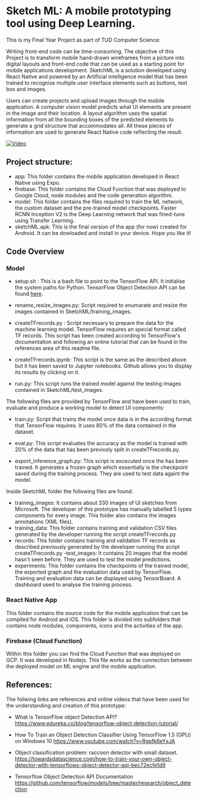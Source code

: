 # Sketch ML: A mobile prototyping tool using Deep Learning.
This is my Final Year Project as part of TUD Computer Science:

Writing front-end code can be time-consuming. The objective of this Project is to transform mobile hand-drawn wireframes from a picture into digital layouts and front-end code that can be used as a starting point for mobile applications development. SketchML is a solution developed using React Native and powered by an Artificial intelligence model that has been trained to recognise multiple user interface elements such as buttons, text box and images.

Users can create projects and upload images through the mobile application. A computer vision model predicts what UI elements are present in the image and their location. A layout algorithm uses the spatial information from all the bounding boxes of the predicted elements to generate a grid structure that accommodates all. All these pieces of information are used to generate React Native code reflecting the result.


[![Video](http://img.youtube.com/vi/cl_jWwF0LNk&t=12s/0.jpg)](https://www.youtube.com/watch?v=cl_jWwF0LNk&t=12s&feature=youtu.be)

## Project structure:
- app: This folder contains the mobile application developed in React Native using Expo.
- firebase: This folder contains the Cloud Function that was deployed to Google Cloud, node modules and the code generation     algorithm.
- model: This folder contains the files required to train the ML network, the custom dataset and the pre-trained model checkpoints. Faster RCNN Inception V2 is the Deep Learning network that was fined-tune using Transfer Learning. 
- sketchML.apk: This is the final version of the app (for now) created for Android. It can be dowloaded and install in your device. Hope you like it!
## Code Overview
### Model
- setup.sh : This is a bash file to point to the TensorFlow API. It initialise the system paths for Python. TensorFlow Object Detection API can be found [here](https://github.com/tensorflow/models/tree/master/research/object_detection).

- rename_resize_images.py: Script required to enumarate and resize the images contained in SketchML/training_images.

- createTFrecords.py : Script necessary to prepare the data for the machine learning model. TensorFlow requires an special format called TF records. This script has been created according to TensorFlow's documentation and following an online tutorial that can be found in the references area of this readme file. 

- createTFrecords.ipynb: This script is the same as the described above but it has been saved to Jupyter notebooks. Github allows you to display its results by clicking on it.

- run.py: This script runs the trained model against the testing images contained in SketchML/test_images.

The following files are provided by TensorFlow and have been used to train, evaluate and produce a working model to detect UI components:

- train.py: Script that trains the model once data is in the according format that TensorFlow requires. It uses 80% of the data contained in the dataset.

- eval.py: This script evaluates the accuracy as the model is trained with 20% of the data that has been previosly split in createTFrecords.py.

- export_inference_graph.py: This script is excecuted once the has been trained. It generates a frozen graph which essentially is the checkpoint saved during the training process. They are used to test data againt the model.

Inside SketchML folder the following files are found:
- training_images: It contains about 330 images of UI sketches from Microsoft. The developer of this prototype has manually labelled 5 types components for every image. This folder also contains the images annotations (XML files).
- training_data: This folder contains training and validation CSV files generated by the developer running the script createTFrecords.py
- records: This folder contains training and validation TF records as described previously generated by the developer running the script createTFrecords.py
-test_images: It contains 20 images that the model hasn't seen before. They are used to test the model predictions.
- experiments: This folder contains the checkpoints of the trained model, the exported graph and the evaluation data used by TensorFlow. Training and evaluation data can be displayed using TensorBoard. A dashboard used to analyse the training process.

### React Native App

This folder contains the source code for the mobile application that can be compiled for Android and iOS. This folder is divided into subfolders that contains node modules, components, icons and the activities of the app.

### Firebase (Cloud Function)

Within this folder you can find the Cloud Function that was deployed on GCP. It was developed in Nodejs. This file works as the connection between the deployed model on ML engine and the mobile application.

## References:
The follwing links are references and online videos that have been used for the understanding and creation of this prototype:

- What is TensorFlow object Detection API?
  https://www.edureka.co/blog/tensorflow-object-detection-tutorial/
  
- How To Train an Object Detection Classifier Using TensorFlow 1.5 (GPU) on Windows 10
  https://www.youtube.com/watch?v=Rgpfk6eYxJA
  
- Object classification problem: raccoon detector with small dataset.
  https://towardsdatascience.com/how-to-train-your-own-object-detector-with-tensorflows-object-detector-api-bec72ecfe1d9
  
- Tensorflow Object Detection API Documentation
  https://github.com/tensorflow/models/tree/master/research/object_detection
